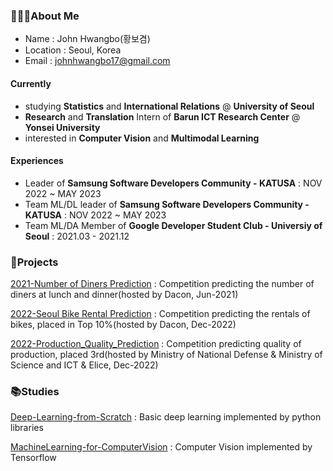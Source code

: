 ### 🙋🏻‍♂️About Me
- Name : John Hwangbo(황보겸)
- Location : Seoul, Korea
- Email : johnhwangbo17@gmail.com
  
 #### Currently
- studying **Statistics** and **International Relations** @ **University of Seoul**
- **Research** and **Translation** Intern of **Barun ICT Research Center** @ **Yonsei University**
- interested in **Computer Vision** and **Multimodal Learning**
  
 #### Experiences
- Leader of **Samsung Software Developers Community - KATUSA** : NOV 2022 ~ MAY 2023
- Team ML/DL leader of **Samsung Software Developers Community - KATUSA** : NOV 2022 ~ MAY 2023
- Team ML/DA Member of **Google Developer Student Club - Universiy of Seoul** : 2021.03 - 2021.12

### 🚀Projects
[2021-Number of Diners Prediction](https://github.com/aerojohn1223/2021-Number_of_Diners_Prediction) : Competition predicting the number of diners at lunch and dinner(hosted by Dacon, Jun-2021) 

[2022-Seoul Bike Rental Prediction](https://github.com/aerojohn1223/2022-Seoul_Bike_Rental_Prediction) : Competition predicting the rentals of bikes, placed in Top 10%(hosted by Dacon, Dec-2022)

[2022-Production_Quality_Prediction](https://github.com/aerojohn1223/2022-Production_Quality_Prediction) : Competition predicting quality of production, placed 3rd(hosted by Ministry of National Defense & Ministry of Science and ICT & Elice, Dec-2022)


### 📚Studies
[Deep-Learning-from-Scratch](https://github.com/aerojohn1223/DeepLearningfromScratch) : Basic deep learning implemented by python libraries

[MachineLearning-for-ComputerVision](https://github.com/aerojohn1223/MachineLearning-for-ComputerVision) : Computer Vision implemented by Tensorflow

<!--
**aerojohn1223/aerojohn1223** is a ✨ _special_ ✨ repository because its `README.md` (this file) appears on your GitHub profile.

Here are some ideas to get you started:

- 🔭 I’m currently working on ...
- 🌱 I’m currently learning ...
- 👯 I’m looking to collaborate on ...
- 🤔 I’m looking for help with ...
- 💬 Ask me about ...
- 📫 How to reach me: ...
- 😄 Pronouns: ...
- ⚡ Fun fact: ...
-->

